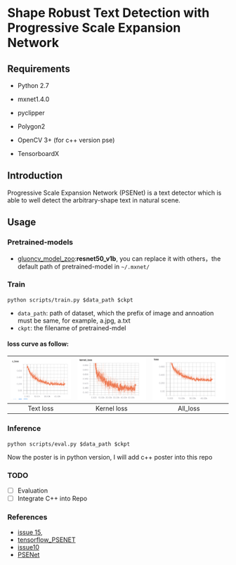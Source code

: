 # Shape Robust Text Detection with Progressive Scale Expansion Network

## Requirements

- Python 2.7

- mxnet1.4.0

- pyclipper

- Polygon2

- OpenCV 3+ (for c++ version pse)
- TensorboardX

## Introduction

Progressive Scale Expansion Network (PSENet) is a text detector which is able to well detect the arbitrary-shape text in natural scene.



## Usage  

### Pretrained-models

- [gluoncv_model_zoo](https://gluon-cv.mxnet.io/model_zoo/classification.html):**resnet50_v1b**, you can replace it with others，the default path of pretrained-model in `~/.mxnet/`

### Train  

```
python scripts/train.py $data_path $ckpt
```
- `data_path`: path of dataset, which the prefix of image and annoation must be same, for example, a.jpg, a.txt  
- `ckpt`: the filename of pretrained-mdel  

#### loss curve as follow:

| ![img](images/WX20190509-160056@2x.png) | ![img](images/WX20190509-160108@2x.png) | ![img](images/WX20190509-160118@2x.png) |
| :-------------------------------------: | :-------------------------------------: | :-------------------------------------: |
|                Text loss                |               Kernel loss               |                All_loss                 |

### Inference  

```
python scripts/eval.py $data_path $ckpt
```
Now the poster is in python version, I will add c++ poster into this repo



### TODO

- [ ] Evaluation
- [ ] Integrate C++ into Repo

### References  

- [issue 15](https://github.com/whai362/PSENet/issues/15), 
- [tensorflow_PSENET](https://github.com/liuheng92/tensorflow_PSENet) 
- [issue10](https://github.com/whai362/PSENet/issues/10)
- [PSENet](https://github.com/whai362/PSENet)

